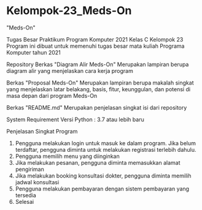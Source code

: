 # Kelompok-23_Meds-On

"Meds-On"

Tugas Besar Praktikum Program Komputer 2021 Kelas C
Kelompok 23
Program ini dibuat untuk memenuhi tugas besar mata kuliah Programa Komputer tahun 2021

Repository
Berkas "Diagram Alir Meds-On"
    Merupakan lampiran berupa diagram alir yang menjelaskan cara kerja program

Berkas "Proposal Meds-On"
    Merupakan lampiran berupa makalah singkat yang menjelaskan latar belakang, basis, fitur, keunggulan, dan potensi di masa depan dari program Meds-On

Berkas "README.md"
    Merupakan penjelasan singkat isi dari repository

System Requirement
    Versi Python : 3.7 atau lebih baru

Penjelasan Singkat Program
 1. Pengguna melakukan login untuk masuk ke dalam program. Jika belum terdaftar, pengguna diminta untuk melakukan registrasi terlebih dahulu.
 2. Pengguna memilih menu yang diinginkan
 3. Jika melakukan pesanan, pengguna diminta memasukkan alamat pengiriman
 4. Jika melakukan booking konsultasi dokter, pengguna diminta memilih jadwal konsultasi
 5. Pengguna melakukan pembayaran dengan sistem pembayaran yang tersedia
 6. Selesai